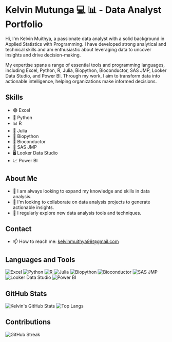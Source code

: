 # Kelvin Mutunga 💻 📊 - Data Analyst Portfolio

Hi, I'm Kelvin Muithya, a passionate data analyst with a solid background in Applied Statistics with Programming. I have developed strong analytical and technical skills and am enthusiastic about leveraging data to uncover insights and drive decision-making.

My expertise spans a range of essential tools and programming languages, including Excel, Python, R, Julia, Biopython, Bioconductor, SAS JMP, Looker Data Studio, and Power BI. 
Through my work, I aim to transform data into actionable intelligence, helping organizations make informed decisions.

## Skills
- 🟢 Excel
- 🐍 Python
- 📊 R
- 🔵 Julia
- 🧬 Biopython
- 🔬 Bioconductor
- 🧪 SAS JMP
- 🖥️ Looker Data Studio
- 📈 Power BI

## About Me
- 🌟 I am always looking to expand my knowledge and skills in data analysis.
- 🤝 I'm looking to collaborate on data analysis projects to generate actionable insights.
- 📝 I regularly explore new data analysis tools and techniques.

## Contact
- 📫 How to reach me: kelvinmuithya99@gmail.com

## Languages and Tools
![Excel](https://img.shields.io/badge/-Excel-217346?style=flat&logo=microsoft-excel&logoColor=white)
![Python](https://img.shields.io/badge/-Python-3776AB?style=flat&logo=python&logoColor=white)
![R](https://img.shields.io/badge/-R-276DC3?style=flat&logo=r&logoColor=white)
![Julia](https://img.shields.io/badge/-Julia-9558B2?style=flat&logo=julia&logoColor=white)
![Biopython](https://img.shields.io/badge/-Biopython-F37626?style=flat&logo=python&logoColor=white)
![Bioconductor](https://img.shields.io/badge/-Bioconductor-5586A4?style=flat&logo=bioconductor&logoColor=white)
![SAS JMP](https://img.shields.io/badge/-SAS%20JMP-0033A0?style=flat&logo=sas&logoColor=white)
![Looker Data Studio](https://img.shields.io/badge/-Looker%20Data%20Studio-4285F4?style=flat&logo=google&logoColor=white)
![Power BI](https://img.shields.io/badge/-Power%20BI-F2C811?style=flat&logo=power-bi&logoColor=white)

## GitHub Stats
![Kelvin's GitHub Stats](https://github-readme-stats.vercel.app/api?username=kelvinmutunga&show_icons=true&theme=radical)
![Top Langs](https://github-readme-stats.vercel.app/api/top-langs/?username=kelvinmutunga&layout=compact&theme=radical)

## Contributions
![GitHub Streak](https://github-readme-streak-stats.herokuapp.com/?user=kelvinmutunga&theme=radical)
